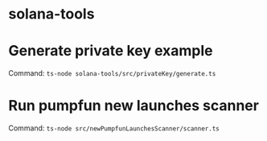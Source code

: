 # solana-tools

# Generate private key example

Command: `ts-node solana-tools/src/privateKey/generate.ts`

# Run pumpfun new launches scanner

Command: `ts-node src/newPumpfunLaunchesScanner/scanner.ts`